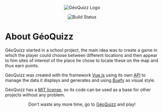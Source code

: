<p  align="center"><img title="GéoQuizz Logo"  src="https://res.cloudinary.com/dxskfxwwo/image/upload/v1558424889/icons/world_kpar67.png" alt="GéoQuizz Logo"></p>

<p  align="center"><img title="Build Status" src="https://api.netlify.com/api/v1/badges/f18336c1-7daa-4a88-bfba-ae6c416f8599/deploy-status"  alt="Build Status"></p>

# About GéoQuizz

GéoQuizz started in a school project, the main idea was to create a game in which the player could choose between different locations and then appear to him sites of interest of the place he chose to locate these on the map and thus earn points.

GéoQuizz was created with the framework [Vue.js](https://vuejs.org/) using its own [API](https://rubenconde.github.io/geoquizzAPI/) to manage the data it displays and generates and using [Buefy](https://buefy.org/) as visual style.

GéoQuizz has a [MIT license](https://opensource.org/licenses/MIT), so its code can be used as a base for other projects without any problem.

<p align="center">
Don't waste any more time, go to <a href="https://geoquizz.rubencondemag.info/">GéoQuizz</a> and play!
</p>
